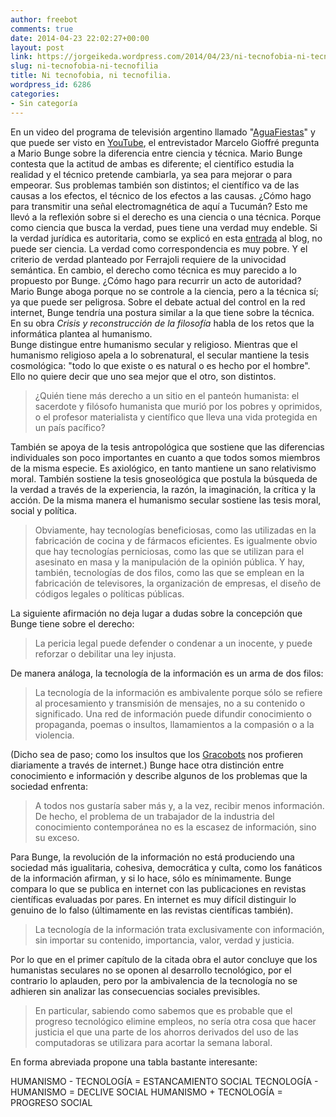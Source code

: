 ```yaml
---
author: freebot
comments: true
date: 2014-04-23 22:02:27+00:00
layout: post
link: https://jorgeikeda.wordpress.com/2014/04/23/ni-tecnofobia-ni-tecnofilia/
slug: ni-tecnofobia-ni-tecnofilia
title: Ni tecnofobia, ni tecnofilia.
wordpress_id: 6286
categories:
- Sin categoría
---
```


En un video del programa de televisión argentino llamado "[AguaFiestas](http://www.aguafiestasonline.com.ar/)" y que puede ser visto en [YouTube](https://www.youtube.com/watch?v=17xjc1vqFKk#t=1579), el entrevistador Marcelo Gioffré pregunta a Mario Bunge sobre la diferencia entre ciencia y técnica. Mario Bunge contesta que la actitud de ambas es diferente; el científico estudia la realidad y el técnico pretende cambiarla, ya sea para mejorar o para empeorar. Sus problemas también son distintos; el científico va de las causas a los efectos, el técnico de los efectos a las causas. ¿Cómo hago para transmitir una señal electromagnética de aquí a Tucumán?
Esto me llevó a la reflexión sobre si el derecho es una ciencia o una técnica. Porque como ciencia que busca la verdad, pues tiene una verdad muy endeble. Si la verdad jurídica es autoritaria, como se explicó en esta [entrada](http://www.jorgeikeda.com/wordpress/?p=5526) al blog, no puede ser ciencia. La verdad como correspondencia es muy pobre. Y el criterio de verdad planteado por Ferrajoli requiere de la univocidad semántica. En cambio, el derecho como técnica es muy parecido a lo propuesto por Bunge. ¿Cómo hago para recurrir un acto de autoridad?
Mario Bunge aboga porque no se controle a la ciencia, pero a la técnica sí; ya que puede ser peligrosa. Sobre el debate actual del control en la red internet, Bunge tendría una postura similar a la que tiene sobre la técnica. En su obra _Crisis y reconstrucción de la filosofía_ habla de los retos que la informática plantea al humanismo.  
Bunge distingue entre humanismo secular y religioso. Mientras que el humanismo religioso apela a lo sobrenatural, el secular mantiene la tesis cosmológica: "todo lo que existe o es natural o es hecho por el hombre". Ello no quiere decir que uno sea mejor que el otro, son distintos. 




<blockquote>¿Quién tiene más derecho a un sitio en el panteón humanista: el sacerdote y filósofo humanista que murió por los pobres y oprimidos, o el profesor materialista y científico que lleva una vida protegida en un país pacífico?
</blockquote>



También se apoya de la tesis antropológica que sostiene que las diferencias individuales son poco importantes en cuanto  a que todos somos miembros de la misma especie. Es axiológico, en tanto mantiene un sano relativismo moral. También sostiene la tesis gnoseológica que postula la búsqueda de la verdad a través de la experiencia, la razón, la imaginación, la crítica y la acción. De la misma manera  el humanismo secular sostiene las tesis moral, social y política.




<blockquote>Obviamente, hay tecnologías beneficiosas, como las utilizadas en la fabricación de cocina y de fármacos eficientes. Es igualmente obvio que hay tecnologías perniciosas, como las que se utilizan para el asesinato en masa y la manipulación de la opinión pública. Y hay, también, tecnologías de dos filos, como las que se emplean en la fabricación de televisores, la organización de empresas, el diseño de códigos legales o políticas públicas.</blockquote>



La siguiente afirmación no deja lugar a dudas sobre la concepción que Bunge tiene sobre el derecho: 



<blockquote>La pericia legal puede defender o condenar a un inocente, y puede reforzar o debilitar una ley injusta.</blockquote>



De manera análoga, la tecnología de la información es un arma de dos filos:



<blockquote>La tecnología de la información es ambivalente porque sólo se refiere al procesamiento y transmisión de mensajes, no a su contenido o significado. Una red de información puede difundir conocimiento o propaganda, poemas o insultos, llamamientos a la compasión o a la violencia.
</blockquote>


(Dicho sea de paso; como los insultos que los [Gracobots](http://www.jorgeikeda.com/wordpress/?p=5697)  nos profieren diariamente a través de internet.)
Bunge hace otra distinción entre conocimiento e información y describe algunos de los problemas que la sociedad enfrenta:





<blockquote>A todos nos gustaría saber más y, a la vez, recibir menos información. De hecho, el problema de un trabajador de la industria del conocimiento contemporánea no es la escasez de información, sino su exceso.</blockquote>




Para Bunge, la revolución de la información no está produciendo una sociedad más igualitaria, cohesiva, democrática y culta, como los fanáticos de la información afirman, y si lo hace, sólo es mínimamente. Bunge compara lo que se publica en internet con las publicaciones en revistas científicas  evaluadas por pares. En internet es muy difícil distinguir lo genuino de lo falso (últimamente en las revistas científicas también).



<blockquote>La tecnología de la información trata exclusivamente con información, sin importar su contenido, importancia, valor, verdad y justicia.</blockquote>



Por lo que en el primer capítulo de la citada obra el autor concluye que los humanistas seculares no se oponen al desarrollo tecnológico, por el contrario lo aplauden, pero por la ambivalencia de la tecnología no se adhieren  sin analizar las consecuencias sociales previsibles. 





<blockquote>En particular, sabiendo como sabemos que es probable que el progreso tecnológico elimine empleos, no sería otra cosa que hacer justicia el que una parte de los ahorros derivados del uso de las computadoras se utilizara para acortar la semana laboral.</blockquote>



En forma abreviada propone una tabla bastante interesante:

HUMANISMO - TECNOLOGÍA = ESTANCAMIENTO SOCIAL
TECNOLOGÍA - HUMANISMO = DECLIVE SOCIAL 
HUMANISMO + TECNOLOGÍA = PROGRESO SOCIAL



 
